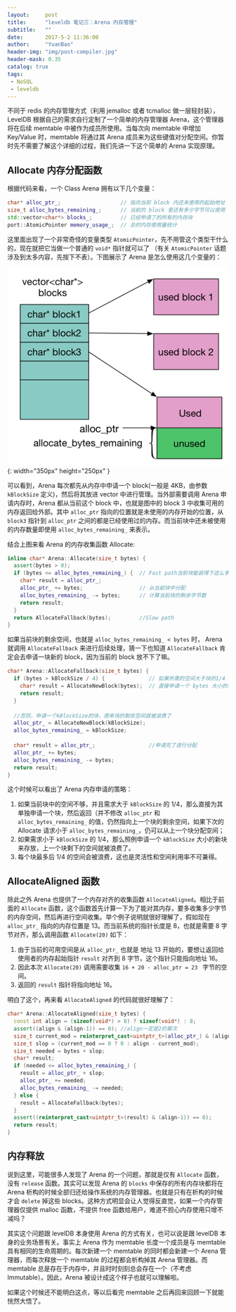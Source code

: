 ```yaml
---
layout:     post
title:      "leveldb 笔记三：Arena 内存管理"
subtitle:   ""
date:       2017-5-2 11:36:00
author:     "YuanBao"
header-img: "img/post-compiler.jpg"
header-mask: 0.35
catalog: true
tags:
 - NoSQL
 - leveldb
---
```


不同于 redis 的内存管理方式（利用 jemalloc 或者 tcmalloc 做一层轻封装），LevelDB 根据自己的需求自行定制了一个简单的内存管理器 Arena，这个管理器将在后续 memtable 中被作为成员所使用。当每次向 memtable 中增加 Key/Value 时，memtable 将通过其 Arena 成员来为这些键值对分配空间。你暂时先不需要了解这个详细的过程，我们先讲一下这个简单的 Arena 实现原理。

## Allocate 内存分配函数

根据代码来看，一个 Class Arena 拥有以下几个变量：

```c++
char* alloc_ptr_;                   // 指向当前 block 内还未使用的起始地址
size_t alloc_bytes_remaining_;      // 当前的 block 里还有多少字节可以使用
std::vector<char*> blocks_;         // 已经申请了的所有的内存块
port::AtomicPointer memory_usage_;  // 总的内存使用量统计
```

这里面出现了一个非常奇怪的变量类型 `AtomicPointer`，先不用管这个类型干什么的，现在就把它当做一个普通的 `void*` 指针就可以了 （有关 `AtomicPointer` 话题涉及到太多内容，先按下不表）。下图展示了 Arena 是怎么使用这几个变量的：

![](/img/leveldb_arena.png){: width="350px" height="250px" }

可以看到，Arena 每次都先从内存中申请一个 block(一般是 4KB，由参数 `kBlockSize` 定义)，然后将其放进 vector 中进行管理。当外部需要调用 Arena 申请内存时，Arena 都从当前这个 block 中，也就是图中的 block 3 中收集可用的内存返回给外部。其中 `alloc_ptr` 指向的位置就是未使用的内存开始的位置，从 `block3` 指针到 `alloc_ptr` 之间的都是已经使用过的内存。而当前块中还未被使用的内存数量即使用 `alloc_bytes_remaining_` 来表示。

<!--more-->

结合上图来看 Arena 的内存收集函数 Allocate:

```c++
inline char* Arena::Allocate(size_t bytes) {
  assert(bytes > 0);
  if (bytes <= alloc_bytes_remaining_) {  // Fast path当前块能装得下这么多bytes
    char* result = alloc_ptr_;
    alloc_ptr_ += bytes;                  // 从当前块中分配
    alloc_bytes_remaining_ -= bytes;      // 计算当前块的剩余字节数
    return result;
  }
  return AllocateFallback(bytes);         //Slow path
}
```

如果当前块的剩余空间，也就是 `alloc_bytes_remaining_ < bytes` 时， Arena 就调用 `AllocateFallback` 来进行后续处理，猜一下也知道 `AllocateFallback` 肯定会去申请一块新的 block，因为当前的 block 放不下了嘛。

```c++
char* Arena::AllocateFallback(size_t bytes) {
  if (bytes > kBlockSize / 4) {              // 如果所需的空间大于块的1/4  
    char* result = AllocateNewBlock(bytes);  // 直接申请一个 bytes 大小的块
    return result;
  }

  //否则，申请一个kBlockSize的块，原来块的剩余空间就被浪费了
  alloc_ptr_ = AllocateNewBlock(kBlockSize); 
  alloc_bytes_remaining_ = kBlockSize;       

  char* result = alloc_ptr_;                 //申请完了进行分配
  alloc_ptr_ += bytes;
  alloc_bytes_remaining_ -= bytes;
  return result;
}
```
这个时候可以看出了 Arena 内存申请的策略：

1. 如果当前块中的空间不够，并且需求大于 `kBlockSize` 的 1/4，那么直接为其单独申请一个块，然后返回（并不修改 `alloc_ptr` 和 `alloc_bytes_remaining_` 的值，仍然指向上一个块的剩余空间，如果下次的 Allocate 请求小于 `alloc_bytes_remaining_`，仍可以从上一个块分配空间；
2. 如果需求小于 `kBlockSize` 的 1/4，那么照例申请一个 `kBlockSize` 大小的新块来存放，上一个块剩下的空间就被浪费了。
3. 每个块最多后 1/4 的空间会被浪费，这也是灵活性和空间利用率不可兼得。

## AllocateAligned 函数

除此之外 Arena 也提供了一个内存对齐的收集函数 `AllocateAligned`。相比于前面的 `Allocate` 函数，这个函数首先计算一下为了能对其内存，要多收集多少字节的内存空间，然后再进行空间收集。举个例子说明就很好理解了，假如现在 `alloc_ptr_` 指向的内存位置是 13。而当前系统的指针长度是 8，也就是需要 8 字节对齐，那么调用函数 `Allocate(20)` 如下：

1. 由于当前的可用空间是从 `alloc_ptr_` 也就是 地址 13 开始的，要想让返回给使用者的内存起始指针 `result` 对齐到 8 字节，这个指针只能指向地址 16。
2. 因此本次 `Allocate(20)` 调用需要收集 `16 + 20 - alloc_ptr = 23 ` 字节的空间。
3. 返回的 `result` 指针将指向地址 16。

明白了这个，再来看 `AllocateAligned` 的代码就很好理解了：

```c++
char* Arena::AllocateAligned(size_t bytes) {
  const int align = (sizeof(void*) > 8) ? sizeof(void*) : 8;
  assert((align & (align-1)) == 0); //align一定是2的幂次
  size_t current_mod = reinterpret_cast<uintptr_t>(alloc_ptr_) & (align-1);
  size_t slop = (current_mod == 0 ? 0 : align - current_mod);
  size_t needed = bytes + slop;
  char* result;
  if (needed <= alloc_bytes_remaining_) {
    result = alloc_ptr_ + slop;
    alloc_ptr_ += needed;
    alloc_bytes_remaining_ -= needed;
  } else {
    result = AllocateFallback(bytes);
  }
  assert((reinterpret_cast<uintptr_t>(result) & (align-1)) == 0);
  return result;
}
```

## 内存释放

说到这里，可能很多人发现了 Arena 的一个问题，那就是仅有 `Allocate` 函数，没有 `release` 函数。其实可以发现 Arena 的 `blocks` 中保存的所有内存块都将在 Arena 析构的时候全部归还给操作系统的内存管理器。也就是只有在析构的时候才会 `delete` 掉这些 blocks。这种方式明显会让人觉得反直觉，如果一个内存管理器仅提供 malloc 函数，不提供 free 函数给用户，难道不担心内存使用只增不减吗？

其实这个问题跟 levelDB 本身使用 Arena 的方式有关，也可以说是跟 levelDB 本身的业务场景有关。事实上 Arena 作为 memtable 长度一个成员是与 memtable 具有相同的生命周期的。每次新建一个 memtable 的同时都会新建一个 Arena 管理器，而每次释放一个 memtable 的过程都会析构掉其 Arena 管理器。而 memtable 总是存在于内存中，并且时时刻刻总会存在一个（不考虑 Immutable）。因此，Arena 被设计成这个样子也就可以理解啦。

如果这个时候还不能明白这点，等以后看完 memtable 之后再回来回顾一下就能恍然大悟了。













